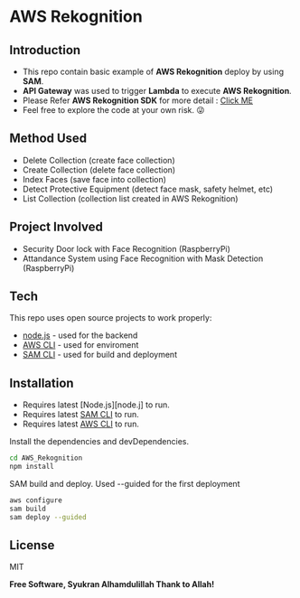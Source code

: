 # AWS Rekognition 
## Introduction 
- This repo contain basic example of **AWS Rekognition** deploy by using **SAM**. 
- **API Gateway** was used to trigger **Lambda** to execute **AWS Rekognition**.
- Please Refer **AWS Rekognition SDK** for more detail : [Click ME][awssdk]
- Feel free to explore the code at your own risk. :stuck_out_tongue_winking_eye:

## Method Used
- Delete Collection (create face collection)
- Create Collection (delete face collection)
- Index Faces (save face into collection)
- Detect Protective Equipment (detect face mask, safety helmet, etc)
- List Collection (collection list created in AWS Rekognition)

## Project Involved
- Security Door lock with Face Recognition (RaspberryPi)
- Attandance System using Face Recognition with Mask Detection (RaspberryPi)

## Tech
This repo uses open source projects to work properly:
- [node.js] - used for the backend
- [AWS CLI] - used for enviroment
- [SAM CLI] - used for build and deployment

## Installation

- Requires latest [Node.js][node.j] to run.
- Requires latest [SAM CLI][SAM CLI] to run.
- Requires latest [AWS CLI][AWS CLI] to run.

Install the dependencies and devDependencies.
```sh
cd AWS_Rekognition
npm install
```
SAM build and deploy. Used --guided for the first deployment
```sh
aws configure
sam build
sam deploy --guided
```


## License

MIT

**Free Software, Syukran Alhamdulillah Thank to Allah!**
    
   [awssdk]: <https://docs.aws.amazon.com/AWSJavaScriptSDK/latest/AWS/Rekognition.html>
   [node.js]: <http://nodejs.org>
   [SAM CLI]: <https://docs.aws.amazon.com/serverless-application-model/latest/developerguide/serverless-sam-cli-install.html>
   [AWS CLI]: <https://docs.aws.amazon.com/cli/latest/userguide/install-cliv2.html>
